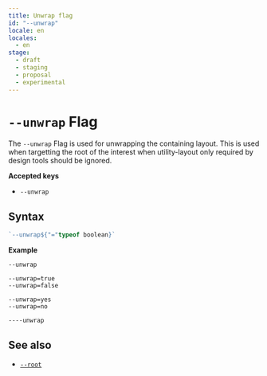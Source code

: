 ```yaml
---
title: Unwrap flag
id: "--unwrap"
locale: en
locales:
  - en
stage:
  - draft
  - staging
  - proposal
  - experimental
---
```


# `--unwrap` Flag

The `--unwrap` Flag is used for unwrapping the containing layout. This is used when targetting the root of the interest when utility-layout only required by design tools should be ignored.

**Accepted keys**

- `--unwrap`

## Syntax

```ts
`--unwrap${"="typeof boolean}`
```

**Example**

```
--unwrap

--unwrap=true
--unwrap=false

--unwrap=yes
--unwrap=no

----unwrap
```

## See also

- [`--root`](../--root)
